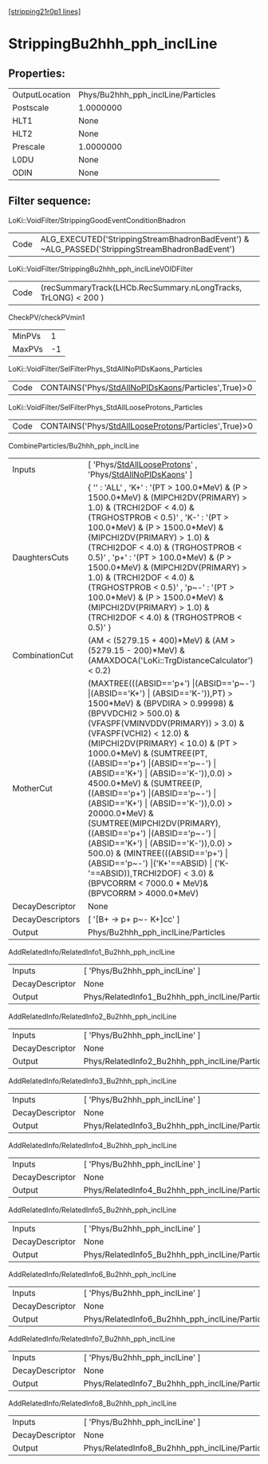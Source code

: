 [[stripping21r0p1 lines]](./stripping21r0p1-index)

# StrippingBu2hhh_pph_inclLine

## Properties:

|                |                                    |
|----------------|------------------------------------|
| OutputLocation | Phys/Bu2hhh_pph_inclLine/Particles |
| Postscale      | 1.0000000                          |
| HLT1           | None                               |
| HLT2           | None                               |
| Prescale       | 1.0000000                          |
| L0DU           | None                               |
| ODIN           | None                               |

## Filter sequence:

LoKi::VoidFilter/StrippingGoodEventConditionBhadron

|      |                                                                                                |
|------|------------------------------------------------------------------------------------------------|
| Code | ALG_EXECUTED('StrippingStreamBhadronBadEvent') & ~ALG_PASSED('StrippingStreamBhadronBadEvent') |

LoKi::VoidFilter/StrippingBu2hhh_pph_inclLineVOIDFilter

|      |                                                                |
|------|----------------------------------------------------------------|
| Code | (recSummaryTrack(LHCb.RecSummary.nLongTracks, TrLONG) \< 200 ) |

CheckPV/checkPVmin1

|        |     |
|--------|-----|
| MinPVs | 1   |
| MaxPVs | -1  |

LoKi::VoidFilter/SelFilterPhys_StdAllNoPIDsKaons_Particles

|      |                                                                                                             |
|------|-------------------------------------------------------------------------------------------------------------|
| Code | CONTAINS('Phys/[StdAllNoPIDsKaons](./stripping21r0p1-commonparticles-stdallnopidskaons)/Particles',True)\>0 |

LoKi::VoidFilter/SelFilterPhys_StdAllLooseProtons_Particles

|      |                                                                                                               |
|------|---------------------------------------------------------------------------------------------------------------|
| Code | CONTAINS('Phys/[StdAllLooseProtons](./stripping21r0p1-commonparticles-stdalllooseprotons)/Particles',True)\>0 |

CombineParticles/Bu2hhh_pph_inclLine

|                  |                                                                                                                                                                                                                                                                                                                                                                                                                                                                                                                                                                                                                                                                                                                                                  |
|------------------|--------------------------------------------------------------------------------------------------------------------------------------------------------------------------------------------------------------------------------------------------------------------------------------------------------------------------------------------------------------------------------------------------------------------------------------------------------------------------------------------------------------------------------------------------------------------------------------------------------------------------------------------------------------------------------------------------------------------------------------------------|
| Inputs           | [ 'Phys/[StdAllLooseProtons](./stripping21r0p1-commonparticles-stdalllooseprotons)' , 'Phys/[StdAllNoPIDsKaons](./stripping21r0p1-commonparticles-stdallnopidskaons)' ]                                                                                                                                                                                                                                                                                                                                                                                                                                                                                                                                                                        |
| DaughtersCuts    | { '' : 'ALL' , 'K+' : '(PT \> 100.0\*MeV) & (P \> 1500.0\*MeV) & (MIPCHI2DV(PRIMARY) \> 1.0) & (TRCHI2DOF \< 4.0) & (TRGHOSTPROB \< 0.5)' , 'K-' : '(PT \> 100.0\*MeV) & (P \> 1500.0\*MeV) & (MIPCHI2DV(PRIMARY) \> 1.0) & (TRCHI2DOF \< 4.0) & (TRGHOSTPROB \< 0.5)' , 'p+' : '(PT \> 100.0\*MeV) & (P \> 1500.0\*MeV) & (MIPCHI2DV(PRIMARY) \> 1.0) & (TRCHI2DOF \< 4.0) & (TRGHOSTPROB \< 0.5)' , 'p~-' : '(PT \> 100.0\*MeV) & (P \> 1500.0\*MeV) & (MIPCHI2DV(PRIMARY) \> 1.0) & (TRCHI2DOF \< 4.0) & (TRGHOSTPROB \< 0.5)' }                                                                                                                                                                                                              |
| CombinationCut   | (AM \< (5279.15 + 400)\*MeV) & (AM \> (5279.15 - 200)\*MeV) & (AMAXDOCA('LoKi::TrgDistanceCalculator') \< 0.2)                                                                                                                                                                                                                                                                                                                                                                                                                                                                                                                                                                                                                                   |
| MotherCut        | (MAXTREE(((ABSID=='p+') \|(ABSID=='p~-') \|(ABSID=='K+') \| (ABSID=='K-')),PT) \> 1500\*MeV) & (BPVDIRA \> 0.99998) & (BPVVDCHI2 \> 500.0) & (VFASPF(VMINVDDV(PRIMARY)) \> 3.0) & (VFASPF(VCHI2) \< 12.0) & (MIPCHI2DV(PRIMARY) \< 10.0) & (PT \> 1000.0\*MeV) & (SUMTREE(PT,((ABSID=='p+') \|(ABSID=='p~-') \|(ABSID=='K+') \| (ABSID=='K-')),0.0) \> 4500.0\*MeV) & (SUMTREE(P,((ABSID=='p+') \|(ABSID=='p~-') \|(ABSID=='K+') \| (ABSID=='K-')),0.0) \> 20000.0\*MeV) & (SUMTREE(MIPCHI2DV(PRIMARY),((ABSID=='p+') \|(ABSID=='p~-') \|(ABSID=='K+') \| (ABSID=='K-')),0.0) \> 500.0) & (MINTREE(((ABSID=='p+') \|(ABSID=='p~-') \|('K+'==ABSID) \| ('K-'==ABSID)),TRCHI2DOF) \< 3.0) & (BPVCORRM \< 7000.0 \* MeV)& (BPVCORRM \> 4000.0\*MeV) |
| DecayDescriptor  | None                                                                                                                                                                                                                                                                                                                                                                                                                                                                                                                                                                                                                                                                                                                                             |
| DecayDescriptors | [ '[B+ -\> p+ p~- K+]cc' ]                                                                                                                                                                                                                                                                                                                                                                                                                                                                                                                                                                                                                                                                                                                   |
| Output           | Phys/Bu2hhh_pph_inclLine/Particles                                                                                                                                                                                                                                                                                                                                                                                                                                                                                                                                                                                                                                                                                                               |

AddRelatedInfo/RelatedInfo1_Bu2hhh_pph_inclLine

|                 |                                                 |
|-----------------|-------------------------------------------------|
| Inputs          | [ 'Phys/Bu2hhh_pph_inclLine' ]                |
| DecayDescriptor | None                                            |
| Output          | Phys/RelatedInfo1_Bu2hhh_pph_inclLine/Particles |

AddRelatedInfo/RelatedInfo2_Bu2hhh_pph_inclLine

|                 |                                                 |
|-----------------|-------------------------------------------------|
| Inputs          | [ 'Phys/Bu2hhh_pph_inclLine' ]                |
| DecayDescriptor | None                                            |
| Output          | Phys/RelatedInfo2_Bu2hhh_pph_inclLine/Particles |

AddRelatedInfo/RelatedInfo3_Bu2hhh_pph_inclLine

|                 |                                                 |
|-----------------|-------------------------------------------------|
| Inputs          | [ 'Phys/Bu2hhh_pph_inclLine' ]                |
| DecayDescriptor | None                                            |
| Output          | Phys/RelatedInfo3_Bu2hhh_pph_inclLine/Particles |

AddRelatedInfo/RelatedInfo4_Bu2hhh_pph_inclLine

|                 |                                                 |
|-----------------|-------------------------------------------------|
| Inputs          | [ 'Phys/Bu2hhh_pph_inclLine' ]                |
| DecayDescriptor | None                                            |
| Output          | Phys/RelatedInfo4_Bu2hhh_pph_inclLine/Particles |

AddRelatedInfo/RelatedInfo5_Bu2hhh_pph_inclLine

|                 |                                                 |
|-----------------|-------------------------------------------------|
| Inputs          | [ 'Phys/Bu2hhh_pph_inclLine' ]                |
| DecayDescriptor | None                                            |
| Output          | Phys/RelatedInfo5_Bu2hhh_pph_inclLine/Particles |

AddRelatedInfo/RelatedInfo6_Bu2hhh_pph_inclLine

|                 |                                                 |
|-----------------|-------------------------------------------------|
| Inputs          | [ 'Phys/Bu2hhh_pph_inclLine' ]                |
| DecayDescriptor | None                                            |
| Output          | Phys/RelatedInfo6_Bu2hhh_pph_inclLine/Particles |

AddRelatedInfo/RelatedInfo7_Bu2hhh_pph_inclLine

|                 |                                                 |
|-----------------|-------------------------------------------------|
| Inputs          | [ 'Phys/Bu2hhh_pph_inclLine' ]                |
| DecayDescriptor | None                                            |
| Output          | Phys/RelatedInfo7_Bu2hhh_pph_inclLine/Particles |

AddRelatedInfo/RelatedInfo8_Bu2hhh_pph_inclLine

|                 |                                                 |
|-----------------|-------------------------------------------------|
| Inputs          | [ 'Phys/Bu2hhh_pph_inclLine' ]                |
| DecayDescriptor | None                                            |
| Output          | Phys/RelatedInfo8_Bu2hhh_pph_inclLine/Particles |
